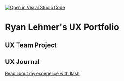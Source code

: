 [![Open in Visual Studio Code](https://classroom.github.com/assets/open-in-vscode-f059dc9a6f8d3a56e377f745f24479a46679e63a5d9fe6f495e02850cd0d8118.svg)](https://classroom.github.com/online_ide?assignment_repo_id=6864781&assignment_repo_type=AssignmentRepo)
# Ryan Lehmer's UX Portfolio


## UX Team Project


## UX Journal

[Read about my experience with Bash](j01/)
